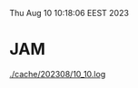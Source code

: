Thu Aug 10 10:18:06 EEST 2023
# JAM
<a href='./cache/202308/10_10.log'>./cache/202308/10_10.log</a>
